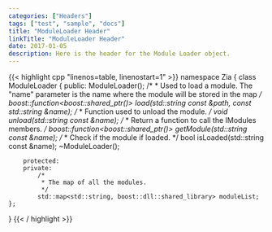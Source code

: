```yaml
---
categories: ["Headers"]
tags: ["test", "sample", "docs"]
title: "ModuleLoader Header"
linkTitle: "ModuleLoader Header"
date: 2017-01-05
description: Here is the header for the Module Loader object.
---
```


{{< highlight cpp "linenos=table, linenostart=1" >}}
namespace Zia {
    class ModuleLoader {
        public:
            ModuleLoader();
            /*
             * Used to load a module. The "name" parameter is the name where the module will be stored in the map 
             */
            boost::function<boost::shared_ptr<IModules>()> load(std::string const &path, const std::string &name);
            /*
             * Function used to unload the module.
             */
            void unload(std::string const &name);
            /*
             * Return a function to call the IModules members.
             */
            boost::function<boost::shared_ptr<IModules>()> getModule(std::string const &name);
            /*
             * Check if the module if loaded.
             */
            bool isLoaded(std::string const &name);
            ~ModuleLoader();

        protected:
        private:
            /*
             * The map of all the modules. 
             */
            std::map<std::string, boost::dll::shared_library> moduleList;
    };
}
{{< / highlight >}}
